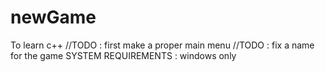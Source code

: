 # newGame
To learn c++
   //TODO : first make a proper main menu
   //TODO : fix a name for the game
SYSTEM REQUIREMENTS : windows only